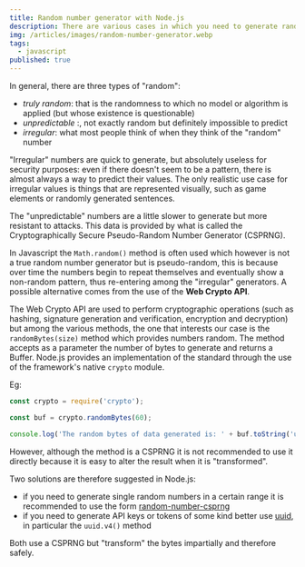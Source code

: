 ```yaml
---
title: Random number generator with Node.js
description: There are various cases in which you need to generate random numbers but you have to be careful because sometimes randomness is not really so "random".
img: /articles/images/random-number-generator.webp
tags:
  - javascript
published: true
---
```


In general, there are three types of "random":

- _truly random_: that is the randomness to which no model or algorithm is applied (but whose existence is questionable)
- _unpredictable_ :, not exactly random but definitely impossible to predict
- _irregular_: what most people think of when they think of the "random" number

"Irregular" numbers are quick to generate, but absolutely useless for security purposes: even if there doesn't seem to be a pattern, there is almost always a way to predict their values. The only realistic use case for irregular values ​​is things that are represented visually, such as game elements or randomly generated sentences.

The "unpredictable" numbers are a little slower to generate but more resistant to attacks. This data is provided by what is called the Cryptographically Secure Pseudo-Random Number Generator (CSPRNG).

In Javascript the `Math.random()` method is often used which however is not a true random number generator but is pseudo-random, this is because over time the numbers begin to repeat themselves and eventually show a non-random pattern, thus re-entering among the "irregular" generators. A possible alternative comes from the use of the **Web Crypto API**.

The Web Crypto API are used to perform cryptographic operations (such as hashing, signature generation and verification, encryption and decryption) but among the various methods, the one that interests our case is the `randomBytes(size)` method which provides numbers random. The method accepts as a parameter the number of bytes to generate and returns a Buffer. Node.js provides an implementation of the standard through the use of the framework's native `crypto` module.

Eg:

```javascript
const crypto = require('crypto');

const buf = crypto.randomBytes(60);

console.log('The random bytes of data generated is: ' + buf.toString('utf8'));
```

However, although the method is a CSPRNG it is not recommended to use it directly because it is easy to alter the result when it is "transformed".

Two solutions are therefore suggested in Node.js:

- if you need to generate single random numbers in a certain range it is recommended to use the form [random-number-csprng](https://www.npmjs.com/package/random-number-csprng)
- if you need to generate API keys or tokens of some kind better use [uuid](https://www.npmjs.com/package/uuid), in particular the `uuid.v4()` method

Both use a CSPRNG but "transform" the bytes impartially and therefore safely.
